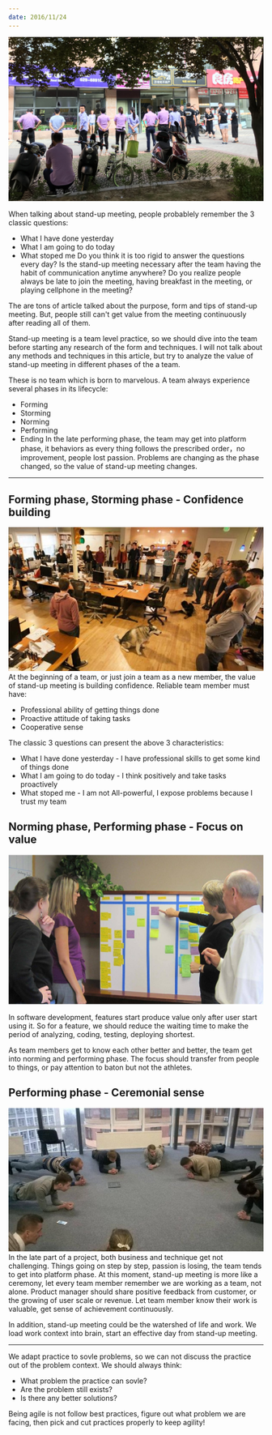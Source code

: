 ```yaml
---
date: 2016/11/24
---
```


<img src='/_image/2016-11-24-14-35-39.jpg' />

When talking about stand-up meeting, people probablely remember the 3 classic questions:
* What I have done yesterday
* What I am going to do today
* What stoped me
Do you think it is too rigid to answer the questions every day?
Is the stand-up meeting necessary after the team having the habit of communication anytime anywhere?
Do you realize people always be late to join the meeting, having breakfast in the meeting, or playing cellphone in the meeting?

The are tons of article talked about the purpose, form and tips of stand-up meeting. But, people still can't get value from the meeting continuously after reading all of them.

Stand-up meeting is a team level practice, so we should dive into the team before starting any research of the form and techniques.
I will not talk about any methods and techniques in this article, but try to analyze the value of stand-up meeting in different phases of the a team. 

These is no team which is born to marvelous. A team always experience several phases in its lifecycle: 
* Forming
* Storming
* Norming
* Performing
* Ending
In the late performing phase, the team may get into platform phase, it behaviors as every thing follows the prescribed order，no improvement, people lost passion.
Problems are changing as the phase changed, so the value of stand-up meeting changes.
- - - - -
## Forming phase, Storming phase - Confidence building

![](./_image/2016-11-24-15-54-53.jpg)
At the beginning of a team, or just join a team as a new member, the value of stand-up meeting is building confidence.
Reliable team member must have:
* Professional ability of getting things done
* Proactive attitude of taking tasks
* Cooperative sense

The classic 3 questions can present the above 3 characteristics:
* What I have done yesterday - I have professional skills to get some kind of things done
* What I am going to do today - I think positively and take tasks proactively
* What stoped me - I am not All-powerful, I expose problems because I trust my team 

## Norming phase, Performing phase - Focus on value

![](./_image/2016-11-24-15-55-36.jpg)

In software development, features start produce value only after user start using it.
So for a feature, we should reduce the waiting time to make the period of analyzing, coding, testing, deploying shortest.

As team members get to know each other better and better, the team get into norming and performing phase. The focus should transfer from people to things, or pay attention to baton but not the athletes.

## Performing phase - Ceremonial sense
![](./_image/2016-11-24-15-56-20.jpg)
In the late part of a project, both business and technique get not challenging. Things going on step by step, passion is losing, the team tends to get into platform phase.
At this moment, stand-up meeting is more like a ceremony, let every team member remember we are working as a team, not alone.
Product manager should share positive feedback from customer, or the growing of user scale or revenue. Let team member know their work is valuable, get sense of achievement continuously.

In addition, stand-up meeting could be the watershed of life and work.
We load work context into brain, start an effective day from stand-up meeting.

- - - - -
We adapt practice to sovle problems, so we can not discuss the practice out of the problem context.
We should always think:
* What problem the practice can sovle?
* Are the problem still exists?
* Is there any better solutions?

Being agile is not follow best practices, figure out what problem we are facing, then pick and cut practices properly to keep agility!
